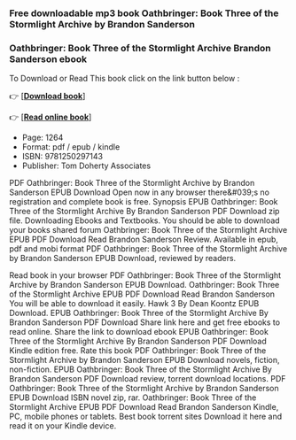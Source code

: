### Free downloadable mp3 book Oathbringer: Book Three of the Stormlight Archive by Brandon Sanderson



### Oathbringer: Book Three of the Stormlight Archive Brandon Sanderson ebook

To Download or Read This book click on the link button below :

👉  [**[Download book](http://get-pdfs.com/download.php?group=book&from=github.com&id=497698&lnk=1060 "Download book")**]

👉  [**[Read online book](http://get-pdfs.com/download.php?group=book&from=github.com&id=497698&lnk=1060 "Read online book")**]





* Page: 1264
* Format: pdf / epub / kindle
* ISBN: 9781250297143
* Publisher: Tom Doherty Associates





PDF Oathbringer: Book Three of the Stormlight Archive by Brandon Sanderson EPUB Download Open now in any browser there&amp;#039;s no registration and complete book is free. Synopsis EPUB Oathbringer: Book Three of the Stormlight Archive By Brandon Sanderson PDF Download zip file. Downloading Ebooks and Textbooks. You should be able to download your books shared forum Oathbringer: Book Three of the Stormlight Archive EPUB PDF Download Read Brandon Sanderson Review. Available in epub, pdf and mobi format PDF Oathbringer: Book Three of the Stormlight Archive by Brandon Sanderson EPUB Download, reviewed by readers.

Read book in your browser PDF Oathbringer: Book Three of the Stormlight Archive by Brandon Sanderson EPUB Download. Oathbringer: Book Three of the Stormlight Archive EPUB PDF Download Read Brandon Sanderson You will be able to download it easily. Hawk 3 By Dean Koontz EPUB Download. EPUB Oathbringer: Book Three of the Stormlight Archive By Brandon Sanderson PDF Download Share link here and get free ebooks to read online. Share the link to download ebook EPUB Oathbringer: Book Three of the Stormlight Archive By Brandon Sanderson PDF Download Kindle edition free. Rate this book PDF Oathbringer: Book Three of the Stormlight Archive by Brandon Sanderson EPUB Download novels, fiction, non-fiction. EPUB Oathbringer: Book Three of the Stormlight Archive By Brandon Sanderson PDF Download review, torrent download locations. PDF Oathbringer: Book Three of the Stormlight Archive by Brandon Sanderson EPUB Download ISBN novel zip, rar. Oathbringer: Book Three of the Stormlight Archive EPUB PDF Download Read Brandon Sanderson Kindle, PC, mobile phones or tablets. Best book torrent sites Download it here and read it on your Kindle device.





